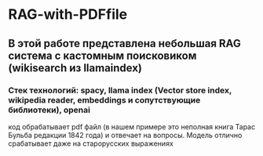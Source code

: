 # RAG-with-PDFfile

## В этой работе представлена небольшая RAG система с кастомным поисковиком (wikisearch из llamaindex)

### Стек технологий: spacy, llama index (Vector store index, wikipedia reader, embeddings и сопутствующие библиотеки), openai

код обрабатывает pdf файл (в нашем примере это неполная книга Тарас Бульба редакции 1842 года) и отвечает на вопросы. Модель отлично срабатывает даже на старорусских выражениях

